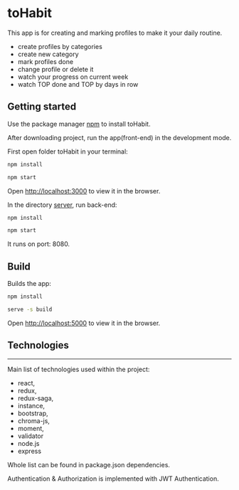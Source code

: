 # toHabit

This app is for creating and marking profiles to make it your daily routine.
 - create profiles by categories
 - create new category
 - mark profiles done
 - change profile or delete it
 - watch your progress on current week
 - watch TOP done and TOP by days in row

## Getting started

Use the package manager [npm](https://www.npmjs.com/get-npm) to install toHabit.

After downloading project, run the app(front-end) in the development mode.

First open folder toHabit in your terminal:

```bash
npm install
```
```bash
npm start
```

Open [http://localhost:3000](http://localhost:3000) to view it in the browser.

In the directory [server](/server), run back-end:

```bash
npm install
```
```bash
npm start
```
It runs on port: 8080.

## Build

Builds the app:

```bash
npm install
```
```bash
serve -s build
```

Open [http://localhost:5000](http://localhost:5000) to view it in the browser.

## Technologies
***
Main list of technologies used within the project:

   * react,
   * redux,
   * redux-saga,
   * instance,
   * bootstrap,
   * chroma-js,
   * moment,
   * validator
   * node.js
   * express
   
Whole list can be found in package.json dependencies.

Authentication & Authorization is implemented with JWT Authentication.